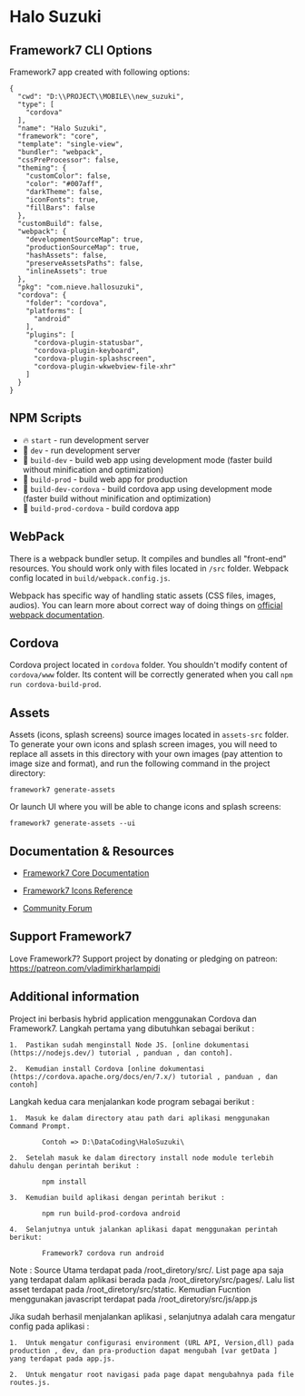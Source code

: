 # Halo Suzuki

## Framework7 CLI Options

Framework7 app created with following options:

```
{
  "cwd": "D:\\PROJECT\\MOBILE\\new_suzuki",
  "type": [
    "cordova"
  ],
  "name": "Halo Suzuki",
  "framework": "core",
  "template": "single-view",
  "bundler": "webpack",
  "cssPreProcessor": false,
  "theming": {
    "customColor": false,
    "color": "#007aff",
    "darkTheme": false,
    "iconFonts": true,
    "fillBars": false
  },
  "customBuild": false,
  "webpack": {
    "developmentSourceMap": true,
    "productionSourceMap": true,
    "hashAssets": false,
    "preserveAssetsPaths": false,
    "inlineAssets": true
  },
  "pkg": "com.nieve.hallosuzuki",
  "cordova": {
    "folder": "cordova",
    "platforms": [
      "android"
    ],
    "plugins": [
      "cordova-plugin-statusbar",
      "cordova-plugin-keyboard",
      "cordova-plugin-splashscreen",
      "cordova-plugin-wkwebview-file-xhr"
    ]
  }
}
```

## NPM Scripts

* 🔥 `start` - run development server
* 🔧 `dev` - run development server
* 🔧 `build-dev` - build web app using development mode (faster build without minification and optimization)
* 🔧 `build-prod` - build web app for production
* 📱 `build-dev-cordova` - build cordova app using development mode (faster build without minification and optimization)
* 📱 `build-prod-cordova` - build cordova app

## WebPack

There is a webpack bundler setup. It compiles and bundles all "front-end" resources. You should work only with files located in `/src` folder. Webpack config located in `build/webpack.config.js`.

Webpack has specific way of handling static assets (CSS files, images, audios). You can learn more about correct way of doing things on [official webpack documentation](https://webpack.js.org/guides/asset-management/).
## Cordova

Cordova project located in `cordova` folder. You shouldn't modify content of `cordova/www` folder. Its content will be correctly generated when you call `npm run cordova-build-prod`.



## Assets

Assets (icons, splash screens) source images located in `assets-src` folder. To generate your own icons and splash screen images, you will need to replace all assets in this directory with your own images (pay attention to image size and format), and run the following command in the project directory:

```
framework7 generate-assets
```

Or launch UI where you will be able to change icons and splash screens:

```
framework7 generate-assets --ui
```

## Documentation & Resources

* [Framework7 Core Documentation](https://framework7.io/docs/)



* [Framework7 Icons Reference](https://framework7.io/icons/)
* [Community Forum](https://forum.framework7.io)

## Support Framework7

Love Framework7? Support project by donating or pledging on patreon:
https://patreon.com/vladimirkharlampidi

## Additional information

Project ini berbasis hybrid application menggunakan Cordova dan Framework7.
Langkah pertama yang dibutuhkan sebagai berikut :

    1.	Pastikan sudah menginstall Node JS. [online dokumentasi (https://nodejs.dev/) tutorial , panduan , dan contoh].
    
    2.	Kemudian install Cordova [online dokumentasi (https://cordova.apache.org/docs/en/7.x/) tutorial , panduan , dan contoh]

Langkah kedua cara menjalankan kode program sebagai berikut :
    
    1.	Masuk ke dalam directory atau path dari aplikasi menggunakan Command Prompt. 
        
            Contoh => D:\DataCoding\HaloSuzuki\  
    
    2.	Setelah masuk ke dalam directory install node module terlebih dahulu dengan perintah berikut :
        
            npm install
    
    3.	Kemudian build aplikasi dengan perintah berikut :
        
            npm run build-prod-cordova android
        
    4.	Selanjutnya untuk jalankan aplikasi dapat menggunakan perintah berikut:
        
            Framework7 cordova run android
        
Note : Source Utama terdapat pada /root_diretory/src/. List page apa saja yang terdapat dalam aplikasi berada pada  /root_diretory/src/pages/. Lalu list asset terdapat pada /root_diretory/src/static. Kemudian Fucntion menggunakan javascript terdapat pada /root_diretory/src/js/app.js

Jika sudah berhasil menjalankan aplikasi , selanjutnya adalah cara mengatur config pada aplikasi :
    
    1.	Untuk mengatur configurasi environment (URL API, Version,dll) pada production , dev, dan pra-production dapat mengubah [var getData ] yang terdapat pada app.js.
    
    2.	Untuk mengatur root navigasi pada page dapat mengubahnya pada file routes.js.


